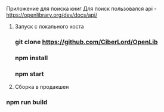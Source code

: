 Приложение для поиска книг
Для поиск пользовался api -  https://openlibrary.org/dev/docs/api/

1. Запуск с локального хоста

   ### git clone https://github.com/CiberLord/OpenLib
   ### npm install
   ### npm start

2. Сборка в продакшен
 
  ### npm run build